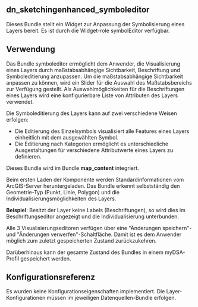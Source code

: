 ## dn_sketchingenhanced_symboleditor

Dieses Bundle stellt ein Widget zur Anpassung der Symbolisierung eines Layers bereit. Es ist durch die Widget-role symbolEditor verfügbar.

## Verwendung

Das Bundle symboleditor ermöglicht dem Anwender, die Visualisierung eines Layers durch maßstabsabhängige Sichtbarkeit,
Beschriftung und Symboleditierung anzupassen.
Um die maßstabsabhängige Sichtbarkeit anpassen zu können,
wird ein Slider für die Auswahl des Maßstabsbereichs zur Verfügung gestellt.
Als Auswahlmöglichkeiten für die Beschriftungen eines Layers wird eine konfigurierbare Liste von Attributen des Layers verwendet.

Die Symboleditierung des Layers kann auf zwei verschiedene Weisen erfolgen:

* Die Editierung des Einzelsymbols visualisiert alle Features eines Layers einheitlich mit dem ausgewählten Symbol.
* Die Editierung nach Kategorien ermöglicht es unterschiedliche Ausgestaltungen für verschiedene Attributwerte
eines Layers zu definieren.

Dieses Bundle wird im Bundle **map_content** integriert.

Beim ersten Laden der Komponente werden Standardinformationen vom ArcGIS-Server heruntergeladen.
Das Bundle erkennt selbstständig den Geometrie-Typ (Punkt, Linie, Polygon) und die Individualisierungsmöglichkeiten des Layers.

**Beispiel**: Besitzt der Layer keine Labels (Beschriftungen), so wird dies im Beschriftungseditor angezeigt
und die Individualisierung unterbunden.

Alle 3 Visualisierungseditoren verfügen über eine "Änderungen speichern"- und "Änderungen verwerfen"-Schaltfläche.
Damit ist es dem Anwender möglich zum zuletzt gespeicherten Zustand zurückzukehren.

Darüberhinaus kann der gesamte Zustand des Bundles in einem myDSA-Profil gespeichert werden.


## Konfigurationsreferenz
Es wurden keine Konfigurationseigenschaften implementiert.
Die Layer-Konfigurationen müssen im jeweiligen Datenquellen-Bundle erfolgen.
